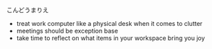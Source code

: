 こんどうまりえ

- treat work computer like a physical desk when it comes to clutter
- meetings should be exception base
- take time to reflect on what items in your workspace bring you joy